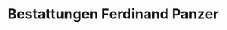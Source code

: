 ---
title: "Bestattungen Ferdinand Panzer"
url: /frechen/bestattungen-ferdinand-panzer/
shop: Bestattungen
---